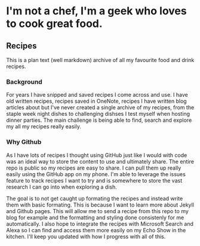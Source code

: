 # I'm not a chef, I'm a geek who loves to cook great food.

## Recipes
This is a plan text (well markdown) archive of all my favourite food and drink recipes.

### Background
For years I have snipped and saved recipes I come across and use. I have old written recipes, recipes saved in OneNote, recipes I have written blog articles about but I've never created a single archive of my recipes, from the staple week night dishes to challenging dishses I test myself when hosting dinner parties. The main challenge is being able to find, search and explore my all my recipes really easily.

### Why Github
As I have lots of recipes I thought using GitHub just like I would with code was an ideal way to store the content to use and ultimately share. The entire repo is public so my recipes are easy to share. I can pull them up really easily using the GitHub app on my phone. I'm able to leverage the issues feature to track recipes I want to try and is somewhere to store the vast research I can go into when exploring a dish. 

The goal is to not get caught up formating the recipes and instead write them with basic formating. This is because I want to learn more about Jekyll and Github pages. This will allow me to send a recipe from this repo to my blog for example and the formatting and styling done consistenly for me automatically. I also hope to integrate the recipes with Microsoft Search and Alexa so I can find and access them more easily on my Echo Show in the kitchen. I'll keep you updated with how I progress with all of this.
